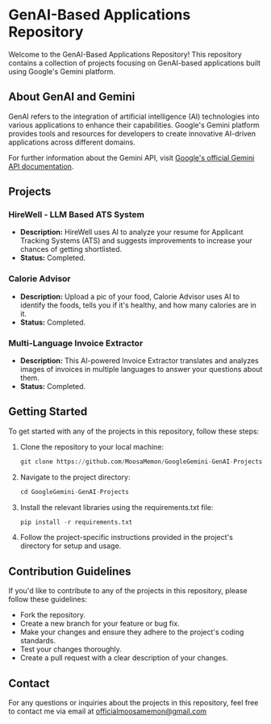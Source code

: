 # GenAI-Based Applications Repository

Welcome to the GenAI-Based Applications Repository! This repository contains a collection of projects focusing on GenAI-based applications built using Google's Gemini platform.

## About GenAI and Gemini

GenAI refers to the integration of artificial intelligence (AI) technologies into various applications to enhance their capabilities. Google's Gemini platform provides tools and resources for developers to create innovative AI-driven applications across different domains.

For further information about the Gemini API, visit [Google's official Gemini API documentation](https://ai.google.dev/).

## Projects

### HireWell - LLM Based ATS System
- **Description:** HireWell uses AI to analyze your resume for Applicant Tracking Systems (ATS) and suggests improvements to increase your chances of getting shortlisted.
- **Status:** Completed.

### Calorie Advisor
- **Description:** Upload a pic of your food, Calorie Advisor uses AI to identify the foods, tells you if it's healthy, and how many calories are in it.
- **Status:** Completed.

### Multi-Language Invoice Extractor
- **Description:** This AI-powered Invoice Extractor translates and analyzes images of invoices in multiple languages to answer your questions about them.
- **Status:** Completed.



## Getting Started

To get started with any of the projects in this repository, follow these steps:

1. Clone the repository to your local machine:
   ```Python
   git clone https://github.com/MoosaMemon/GoogleGemini-GenAI-Projects.git
   ```

2. Navigate to the project directory:
   ```Python
   cd GoogleGemini-GenAI-Projects
   ```
3. Install the relevant libraries using the requirements.txt file:
   ```Python
   pip install -r requirements.txt
   ```
4. Follow the project-specific instructions provided in the project's directory for setup and usage.

## Contribution Guidelines

If you'd like to contribute to any of the projects in this repository, please follow these guidelines:

- Fork the repository.
- Create a new branch for your feature or bug fix.
- Make your changes and ensure they adhere to the project's coding standards.
- Test your changes thoroughly.
- Create a pull request with a clear description of your changes.

## Contact

For any questions or inquiries about the projects in this repository, feel free to contact me via email at officialmoosamemon@gmail.com
